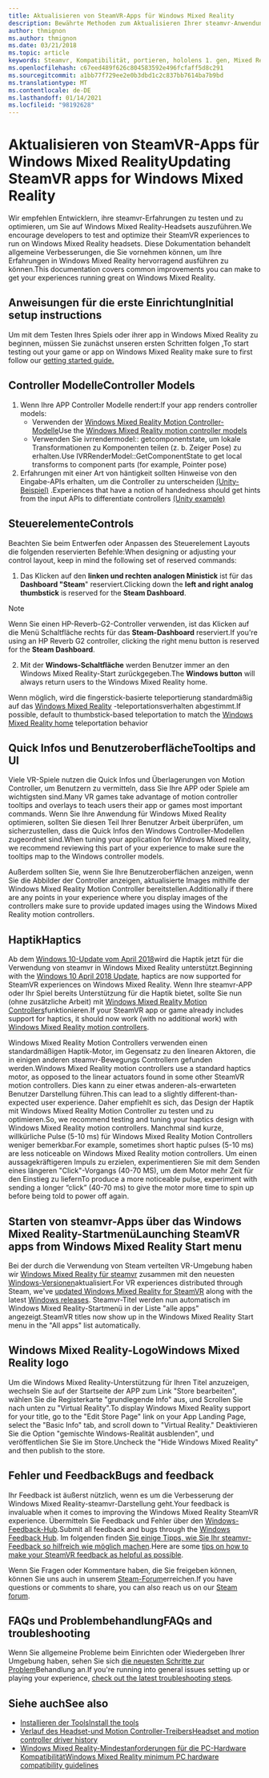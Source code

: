```yaml
---
title: Aktualisieren von SteamVR-Apps für Windows Mixed Reality
description: Bewährte Methoden zum Aktualisieren Ihrer steamvr-Anwendung, um die Kompatibilität mit Windows Mixed Reality-Headsets zu maximieren.
author: thmignon
ms.author: thmignon
ms.date: 03/21/2018
ms.topic: article
keywords: Steamvr, Kompatibilität, portieren, hololens 1. gen, Mixed Reality-Headset, Windows Mixed Reality-Headset, Migration, Windows 10, Steam, Motion Controllers, Haptik
ms.openlocfilehash: c67eed489f626c804583592e496fcfaff5d8c291
ms.sourcegitcommit: a1bb77f729ee2e0b3dbd1c2c837bb7614ba7b9bd
ms.translationtype: MT
ms.contentlocale: de-DE
ms.lasthandoff: 01/14/2021
ms.locfileid: "98192628"
---
```

# <a name="updating-steamvr-apps-for-windows-mixed-reality"></a><span data-ttu-id="d26f7-104">Aktualisieren von SteamVR-Apps für Windows Mixed Reality</span><span class="sxs-lookup"><span data-stu-id="d26f7-104">Updating SteamVR apps for Windows Mixed Reality</span></span>

<span data-ttu-id="d26f7-105">Wir empfehlen Entwicklern, ihre steamvr-Erfahrungen zu testen und zu optimieren, um Sie auf Windows Mixed Reality-Headsets auszuführen.</span><span class="sxs-lookup"><span data-stu-id="d26f7-105">We encourage developers to test and optimize their SteamVR experiences to run on Windows Mixed Reality headsets.</span></span> <span data-ttu-id="d26f7-106">Diese Dokumentation behandelt allgemeine Verbesserungen, die Sie vornehmen können, um Ihre Erfahrungen in Windows Mixed Reality hervorragend ausführen zu können.</span><span class="sxs-lookup"><span data-stu-id="d26f7-106">This documentation covers common improvements you can make to get your experiences running great on Windows Mixed Reality.</span></span>

## <a name="initial-setup-instructions"></a><span data-ttu-id="d26f7-107">Anweisungen für die erste Einrichtung</span><span class="sxs-lookup"><span data-stu-id="d26f7-107">Initial setup instructions</span></span>

<span data-ttu-id="d26f7-108">Um mit dem Testen Ihres Spiels oder ihrer app in Windows Mixed Reality zu beginnen, müssen Sie zunächst unseren ersten Schritten folgen [.](https://aka.ms/WindowsMixedRealitySteamVR)</span><span class="sxs-lookup"><span data-stu-id="d26f7-108">To start testing out your game or app on Windows Mixed Reality make sure to first follow our [getting started guide.](https://aka.ms/WindowsMixedRealitySteamVR)</span></span>

## <a name="controller-models"></a><span data-ttu-id="d26f7-109">Controller Modelle</span><span class="sxs-lookup"><span data-stu-id="d26f7-109">Controller Models</span></span>

1. <span data-ttu-id="d26f7-110">Wenn Ihre APP Controller Modelle rendert:</span><span class="sxs-lookup"><span data-stu-id="d26f7-110">If your app renders controller models:</span></span>
    * <span data-ttu-id="d26f7-111">Verwenden der [Windows Mixed Reality Motion Controller-Modelle](../../design/motion-controllers.md#rendering-the-motion-controller-model)</span><span class="sxs-lookup"><span data-stu-id="d26f7-111">Use the [Windows Mixed Reality motion controller models](../../design/motion-controllers.md#rendering-the-motion-controller-model)</span></span>
    * <span data-ttu-id="d26f7-112">Verwenden Sie ivrrendermodel:: getcomponentstate, um lokale Transformationen zu Komponenten teilen (z. b. Zeiger Pose) zu erhalten.</span><span class="sxs-lookup"><span data-stu-id="d26f7-112">Use IVRRenderModel::GetComponentState to get local transforms to component parts (for example, Pointer pose)</span></span>
2. <span data-ttu-id="d26f7-113">Erfahrungen mit einer Art von häntigkeit sollten Hinweise von den Eingabe-APIs erhalten, um die Controller zu unterscheiden [(Unity-Beispiel)](../unity/motion-controllers-in-unity.md#unity-buttonaxis-mapping-table) .</span><span class="sxs-lookup"><span data-stu-id="d26f7-113">Experiences that have a notion of handedness should get hints from the input APIs to differentiate controllers [(Unity example)](../unity/motion-controllers-in-unity.md#unity-buttonaxis-mapping-table)</span></span>

## <a name="controls"></a><span data-ttu-id="d26f7-114">Steuerelemente</span><span class="sxs-lookup"><span data-stu-id="d26f7-114">Controls</span></span>

<span data-ttu-id="d26f7-115">Beachten Sie beim Entwerfen oder Anpassen des Steuerelement Layouts die folgenden reservierten Befehle:</span><span class="sxs-lookup"><span data-stu-id="d26f7-115">When designing or adjusting your control layout, keep in mind the following set of reserved commands:</span></span>
1. <span data-ttu-id="d26f7-116">Das Klicken auf den **linken und rechten analogen Ministick** ist für das **Dashboard "Steam**" reserviert.</span><span class="sxs-lookup"><span data-stu-id="d26f7-116">Clicking down the **left and right analog thumbstick** is reserved for the **Steam Dashboard**.</span></span>

> [!NOTE]
> <span data-ttu-id="d26f7-117">Wenn Sie einen HP-Reverb-G2-Controller verwenden, ist das Klicken auf die Menü Schaltfläche rechts für das **Steam-Dashboard** reserviert.</span><span class="sxs-lookup"><span data-stu-id="d26f7-117">If you're using an HP Reverb G2 controller, clicking the right menu button is reserved for the **Steam Dashboard**.</span></span>

2. <span data-ttu-id="d26f7-118">Mit der **Windows-Schaltfläche** werden Benutzer immer an den Windows Mixed Reality-Start zurückgegeben.</span><span class="sxs-lookup"><span data-stu-id="d26f7-118">The **Windows button** will always return users to the Windows Mixed Reality home.</span></span>

<span data-ttu-id="d26f7-119">Wenn möglich, wird die fingerstick-basierte teleportierung standardmäßig auf das [Windows Mixed Reality](../../discover/navigating-the-windows-mixed-reality-home.md#getting-around-your-home) -teleportationsverhalten abgestimmt.</span><span class="sxs-lookup"><span data-stu-id="d26f7-119">If possible, default to thumbstick-based teleportation to match the [Windows Mixed Reality home](../../discover/navigating-the-windows-mixed-reality-home.md#getting-around-your-home) teleportation behavior</span></span>

## <a name="tooltips-and-ui"></a><span data-ttu-id="d26f7-120">Quick Infos und Benutzeroberfläche</span><span class="sxs-lookup"><span data-stu-id="d26f7-120">Tooltips and UI</span></span>

<span data-ttu-id="d26f7-121">Viele VR-Spiele nutzen die Quick Infos und Überlagerungen von Motion Controller, um Benutzern zu vermitteln, dass Sie Ihre APP oder Spiele am wichtigsten sind.</span><span class="sxs-lookup"><span data-stu-id="d26f7-121">Many VR games take advantage of motion controller tooltips and overlays to teach users their app or games most important commands.</span></span> <span data-ttu-id="d26f7-122">Wenn Sie Ihre Anwendung für Windows Mixed Reality optimieren, sollten Sie diesen Teil Ihrer Benutzer Arbeit überprüfen, um sicherzustellen, dass die Quick Infos den Windows Controller-Modellen zugeordnet sind.</span><span class="sxs-lookup"><span data-stu-id="d26f7-122">When tuning your application for Windows Mixed reality, we recommend reviewing this part of your experience to make sure the tooltips map to the Windows controller models.</span></span>

<span data-ttu-id="d26f7-123">Außerdem sollten Sie, wenn Sie Ihre Benutzeroberflächen anzeigen, wenn Sie die Abbilder der Controller anzeigen, aktualisierte Images mithilfe der Windows Mixed Reality Motion Controller bereitstellen.</span><span class="sxs-lookup"><span data-stu-id="d26f7-123">Additionally if there are any points in your experience where you display images of the controllers make sure to provide updated images using the Windows Mixed Reality motion controllers.</span></span>

## <a name="haptics"></a><span data-ttu-id="d26f7-124">Haptik</span><span class="sxs-lookup"><span data-stu-id="d26f7-124">Haptics</span></span>

<span data-ttu-id="d26f7-125">Ab dem [Windows 10-Update vom April 2018](https://docs.microsoft.com/windows/mixed-reality/enthusiast-guide/release-notes-april-2018)wird die Haptik jetzt für die Verwendung von steamvr in Windows Mixed Reality unterstützt.</span><span class="sxs-lookup"><span data-stu-id="d26f7-125">Beginning with the [Windows 10 April 2018 Update](https://docs.microsoft.com/windows/mixed-reality/enthusiast-guide/release-notes-april-2018), haptics are now supported for SteamVR experiences on Windows Mixed Reality.</span></span> <span data-ttu-id="d26f7-126">Wenn Ihre steamvr-APP oder Ihr Spiel bereits Unterstützung für die Haptik bietet, sollte Sie nun (ohne zusätzliche Arbeit) mit [Windows Mixed Reality Motion Controllers](../../design/motion-controllers.md)funktionieren.</span><span class="sxs-lookup"><span data-stu-id="d26f7-126">If your SteamVR app or game already includes support for haptics, it should now work (with no additional work) with [Windows Mixed Reality motion controllers](../../design/motion-controllers.md).</span></span>

<span data-ttu-id="d26f7-127">Windows Mixed Reality Motion Controllers verwenden einen standardmäßigen Haptik-Motor, im Gegensatz zu den linearen Aktoren, die in einigen anderen steamvr-Bewegungs Controllern gefunden werden.</span><span class="sxs-lookup"><span data-stu-id="d26f7-127">Windows Mixed Reality motion controllers use a standard haptics motor, as opposed to the linear actuators found in some other SteamVR motion controllers.</span></span> <span data-ttu-id="d26f7-128">Dies kann zu einer etwas anderen-als-erwarteten Benutzer Darstellung führen.</span><span class="sxs-lookup"><span data-stu-id="d26f7-128">This can lead to a slightly different-than-expected user experience.</span></span> <span data-ttu-id="d26f7-129">Daher empfiehlt es sich, das Design der Haptik mit Windows Mixed Reality Motion Controller zu testen und zu optimieren.</span><span class="sxs-lookup"><span data-stu-id="d26f7-129">So, we recommend testing and tuning your haptics design with Windows Mixed Reality motion controllers.</span></span> <span data-ttu-id="d26f7-130">Manchmal sind kurze, willkürliche Pulse (5-10 ms) für Windows Mixed Reality Motion Controllers weniger bemerkbar.</span><span class="sxs-lookup"><span data-stu-id="d26f7-130">For example, sometimes short haptic pulses (5-10 ms) are less noticeable on Windows Mixed Reality motion controllers.</span></span> <span data-ttu-id="d26f7-131">Um einen aussagekräftigeren Impuls zu erzielen, experimentieren Sie mit dem Senden eines längeren "Click"-Vorgangs (40-70 MS), um dem Motor mehr Zeit für den Einstieg zu liefern</span><span class="sxs-lookup"><span data-stu-id="d26f7-131">To produce a more noticeable pulse, experiment with sending a longer “click” (40-70 ms) to give the motor more time to spin up before being told to power off again.</span></span>

## <a name="launching-steamvr-apps-from-windows-mixed-reality-start-menu"></a><span data-ttu-id="d26f7-132">Starten von steamvr-Apps über das Windows Mixed Reality-Startmenü</span><span class="sxs-lookup"><span data-stu-id="d26f7-132">Launching SteamVR apps from Windows Mixed Reality Start menu</span></span>

<span data-ttu-id="d26f7-133">Bei der durch die Verwendung von Steam verteilten VR-Umgebung haben wir [Windows Mixed Reality für steamvr](https://steamcommunity.com/games/719950/announcements/detail/1687045485866139800) zusammen mit den neuesten [Windows-Versionen](https://insider.windows.com)aktualisiert.</span><span class="sxs-lookup"><span data-stu-id="d26f7-133">For VR experiences distributed through Steam, we've [updated Windows Mixed Reality for SteamVR](https://steamcommunity.com/games/719950/announcements/detail/1687045485866139800) along with the latest [Windows releases](https://insider.windows.com).</span></span> <span data-ttu-id="d26f7-134">Steamvr-Titel werden nun automatisch im Windows Mixed Reality-Startmenü in der Liste "alle apps" angezeigt.</span><span class="sxs-lookup"><span data-stu-id="d26f7-134">SteamVR titles now show up in the Windows Mixed Reality Start menu in the "All apps" list automatically.</span></span>

## <a name="windows-mixed-reality-logo"></a><span data-ttu-id="d26f7-135">Windows Mixed Reality-Logo</span><span class="sxs-lookup"><span data-stu-id="d26f7-135">Windows Mixed Reality logo</span></span>

<span data-ttu-id="d26f7-136">Um die Windows Mixed Reality-Unterstützung für Ihren Titel anzuzeigen, wechseln Sie auf der Startseite der APP zum Link "Store bearbeiten", wählen Sie die Registerkarte "grundlegende Info" aus, und Scrollen Sie nach unten zu "Virtual Reality".</span><span class="sxs-lookup"><span data-stu-id="d26f7-136">To display Windows Mixed Reality support for your title, go to the "Edit Store Page" link on your App Landing Page, select the "Basic Info" tab, and scroll down to "Virtual Reality."</span></span> <span data-ttu-id="d26f7-137">Deaktivieren Sie die Option "gemischte Windows-Realität ausblenden", und veröffentlichen Sie Sie im Store.</span><span class="sxs-lookup"><span data-stu-id="d26f7-137">Uncheck the "Hide Windows Mixed Reality" and then publish to the store.</span></span>

## <a name="bugs-and-feedback"></a><span data-ttu-id="d26f7-138">Fehler und Feedback</span><span class="sxs-lookup"><span data-stu-id="d26f7-138">Bugs and feedback</span></span>

<span data-ttu-id="d26f7-139">Ihr Feedback ist äußerst nützlich, wenn es um die Verbesserung der Windows Mixed Reality-steamvr-Darstellung geht.</span><span class="sxs-lookup"><span data-stu-id="d26f7-139">Your feedback is invaluable when it comes to improving the Windows Mixed Reality SteamVR experience.</span></span> <span data-ttu-id="d26f7-140">Übermitteln Sie Feedback und Fehler über den [Windows-Feedback-Hub](https://docs.microsoft.com/windows/mixed-reality/enthusiast-guide/filing-feedback).</span><span class="sxs-lookup"><span data-stu-id="d26f7-140">Submit all feedback and bugs through the [Windows Feedback Hub](https://docs.microsoft.com/windows/mixed-reality/enthusiast-guide/filing-feedback).</span></span> <span data-ttu-id="d26f7-141">Im folgenden finden [Sie einige Tipps, wie Sie Ihr steamvr-Feedback so hilfreich wie möglich machen](https://docs.microsoft.com/windows/mixed-reality/enthusiast-guide/using-steamvr-with-windows-mixed-reality#sharing-feedback-on-steamvr).</span><span class="sxs-lookup"><span data-stu-id="d26f7-141">Here are some [tips on how to make your SteamVR feedback as helpful as possible](https://docs.microsoft.com/windows/mixed-reality/enthusiast-guide/using-steamvr-with-windows-mixed-reality#sharing-feedback-on-steamvr).</span></span>

<span data-ttu-id="d26f7-142">Wenn Sie Fragen oder Kommentare haben, die Sie freigeben können, können Sie uns auch in unserem [Steam-Forum](https://steamcommunity.com/app/719950/discussions/)erreichen.</span><span class="sxs-lookup"><span data-stu-id="d26f7-142">If you have questions or comments to share, you can also reach us on our [Steam forum](https://steamcommunity.com/app/719950/discussions/).</span></span>

## <a name="faqs-and-troubleshooting"></a><span data-ttu-id="d26f7-143">FAQs und Problembehandlung</span><span class="sxs-lookup"><span data-stu-id="d26f7-143">FAQs and troubleshooting</span></span>

<span data-ttu-id="d26f7-144">Wenn Sie allgemeine Probleme beim Einrichten oder Wiedergeben Ihrer Umgebung haben, sehen Sie sich [die neuesten Schritte zur Problem](https://docs.microsoft.com/windows/mixed-reality/enthusiast-guide/troubleshooting-windows-mixed-reality#steamvr)Behandlung an.</span><span class="sxs-lookup"><span data-stu-id="d26f7-144">If you're running into general issues setting up or playing your experience, [check out the latest troubleshooting steps](https://docs.microsoft.com/windows/mixed-reality/enthusiast-guide/troubleshooting-windows-mixed-reality#steamvr).</span></span>

## <a name="see-also"></a><span data-ttu-id="d26f7-145">Siehe auch</span><span class="sxs-lookup"><span data-stu-id="d26f7-145">See also</span></span>

* [<span data-ttu-id="d26f7-146">Installieren der Tools</span><span class="sxs-lookup"><span data-stu-id="d26f7-146">Install the tools</span></span>](../install-the-tools.md)
* [<span data-ttu-id="d26f7-147">Verlauf des Headset-und Motion Controller-Treibers</span><span class="sxs-lookup"><span data-stu-id="d26f7-147">Headset and motion controller driver history</span></span>](https://docs.microsoft.com/windows/mixed-reality/enthusiast-guide/mixed-reality-software)
* [<span data-ttu-id="d26f7-148">Windows Mixed Reality-Mindestanforderungen für die PC-Hardware Kompatibilität</span><span class="sxs-lookup"><span data-stu-id="d26f7-148">Windows Mixed Reality minimum PC hardware compatibility guidelines</span></span>](https://docs.microsoft.com/windows/mixed-reality/enthusiast-guide/windows-mixed-reality-minimum-pc-hardware-compatibility-guidelines)
